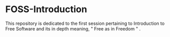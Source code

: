 # FOSS-Introduction
This repository is dedicated to the first session pertaining to Introduction to Free Software and its in depth meaning, " Free as in Freedom " .
